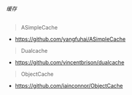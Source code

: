 ###### 缓存

> ASimpleCache
- https://github.com/yangfuhai/ASimpleCache
> Dualcache
- https://github.com/vincentbrison/dualcache
> ObjectCache
- https://github.com/iainconnor/ObjectCache